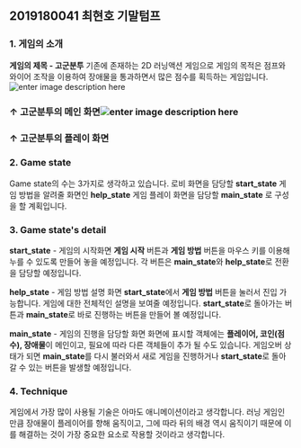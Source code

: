 ﻿## 2019180041 최현호 기말텀프

### 1. 게임의 소개
**게임의 제목 - 고군분투**
기존에 존재하는 2D 러닝액션 게임으로
게임의 목적은 점프와 와이어 조작을 이용하여 장애물을 통과하면서 많은 점수를 획득하는 게임입니다.
![enter image description here](https://search.pstatic.net/common/?src=http://blogfiles.naver.net/20110802_143/34zz_1312281103981UXXSU_JPEG/%25B0%25ED%25B1%25BA%25BA%25D0%25C5%25F5.jpg&type=sc960_832)
### ↑ 고군분투의 메인 화면![enter image description here](https://search.pstatic.net/common/?src=http://cafefiles.naver.net/MjAyMDA3MThfMjMy/MDAxNTk1MDc3NzUwMDc4.AHk6Gne8mstuW8N-VmgJjZDeoYutMOAGYz4P_8BmjwAg.lARpiPpIzamnU2n1RqtXxvioSFUN0iXNb-u4wZ4Mzu0g.JPEG/%25B0%25ED%25B1%25BA%25BA%25D0%25C5%25F52.jpg&type=sc960_832)
### ↑ 고군분투의 플레이 화면
### 2. Game state
Game state의 수는 3가지로 생각하고 있습니다.
로비 화면을 담당할 **start_state**
게임 방법을 알려줄 화면인 **help_state**
게임 플레이 화면을 담당할 **main_state** 로 구성을 할 계획입니다.

### 3. Game state's detail
**start_state** - 게임의 시작화면
 **게임 시작** 버튼과 **게임 방법** 버튼을 마우스 키를 이용해 누를 수 있도록 만들어 놓을 예정입니다. 각 버튼은 **main_state**와 **help_state**로 전환을 담당할 예정입니다.
 
**help_state** - 게임 방법 설명 화면
**start_state**에서  **게임 방법** 버튼을 눌러서 진입 가능합니다. 게임에 대한 전체적인 설명을 보여줄 예정입니다. **start_state**로 돌아가는 버튼과 **main_state**로 바로 진행하는 버튼을 만들어 볼 예정입니다.

**main_state** - 게임의 진행을 담당할 화면
화면에 표시할 객체에는 **플레이어, 코인(점수), 장애물**이 메인이고, 필요에 따라 다른 객체들이 추가 될 수도 있습니다. 게임오버 상태가 되면
**main_state**를 다시 불러와서 새로 게임을 진행하거나 **start_state**로 돌아갈 수 있는 버튼을 발생할 예정입니다.

### 4. Technique
게임에서 가장 많이 사용될 기술은 아마도 애니메이션이라고 생각합니다. 러닝 게임인 만큼 장애물이 플레이어를 향해 움직이고, 그에 따라 뒤의 배경 역시 움직이기 때문에 이를 해결하는 것이 가장 중요한 요소로 작용할 것이라고 생각합니다.

